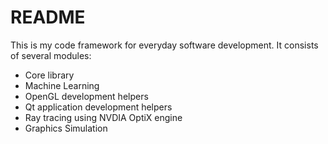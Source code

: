 # README #

This is my code framework for everyday software development. It consists of several modules:

* Core library
* Machine Learning
* OpenGL development helpers
* Qt application development helpers
* Ray tracing using NVDIA OptiX engine
* Graphics Simulation